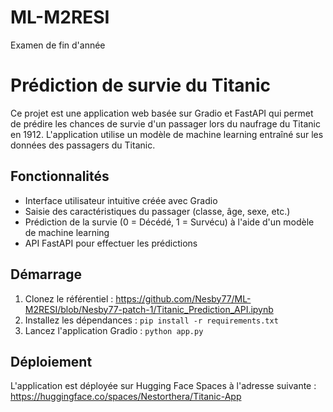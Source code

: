 # ML-M2RESI
Examen de fin d'année
# Prédiction de survie du Titanic

Ce projet est une application web basée sur Gradio et FastAPI qui permet de prédire les chances de survie d'un passager lors du naufrage du Titanic en 1912. L'application utilise un modèle de machine learning entraîné sur les données des passagers du Titanic.

## Fonctionnalités

- Interface utilisateur intuitive créée avec Gradio
- Saisie des caractéristiques du passager (classe, âge, sexe, etc.)
- Prédiction de la survie (0 = Décédé, 1 = Survécu) à l'aide d'un modèle de machine learning
- API FastAPI pour effectuer les prédictions

## Démarrage

1. Clonez le référentiel : https://github.com/Nesby77/ML-M2RESI/blob/Nesby77-patch-1/Titanic_Prediction_API.ipynb
2. Installez les dépendances : `pip install -r requirements.txt`
3. Lancez l'application Gradio : `python app.py`


## Déploiement

L'application est déployée sur Hugging Face Spaces à l'adresse suivante : https://huggingface.co/spaces/Nestorthera/Titanic-App



